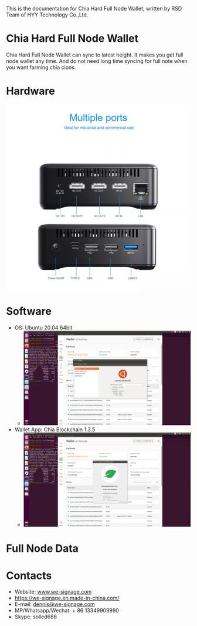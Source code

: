 This is the documentation for Chia Hard Full Node Wallet, written by RSD Team of HYY Technology Co.,Ltd.

# Chia Hard Full Node Wallet
Chia Hard Full Node Wallet can sync to latest height. It makes you get full node wallet any time. And do not need long time syncing for full note when you want farming chia cions.

# Hardware
![](Hardware.webp)

# Software
- OS: Ubuntu 20.04 64bit
    - ![](ubuntu.png)
- Wallet App: Chia Blockchain 1.3.5
    - ![](chia.png)

# Full Node Data

# Contacts
- Website: www.we-signage.com
- https://we-signage.en.made-in-china.com/
- E-mail: dennis@we-signage.com
- MP/Whatsapp/Wechat: + 86 13349909990
- Skype: solled686
